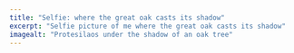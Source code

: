 ```yaml
---
title: "Selfie: where the great oak casts its shadow"
excerpt: "Selfie picture of me where the great oak casts its shadow"
imagealt: "Protesilaos under the shadow of an oak tree"
---
```

